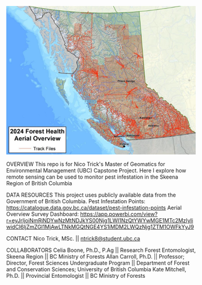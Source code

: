 ![AOS Flight Path](image.png)

OVERVIEW
This repo is for Nico Trick's Master of Geomatics for Environmental Management (UBC) Capstone Project. 
Here I explore how remote sensing can be used to monitor pest infestation in the Skeena Region of British Columbia

DATA RESOURCES
This project uses publicly available data from the Government of British Columbia. 
Pest Infestation Points: https://catalogue.data.gov.bc.ca/dataset/pest-infestation-points
Aerial Overview Survey Dashboard: https://app.powerbi.com/view?r=eyJrIjoiNmRjNDYwNzMtNDJkYS00Njg1LWI1NzQtYWYwMGE1MTc2MzIyIiwidCI6IjZmZGI1MjAwLTNkMGQtNGE4YS1iMDM2LWQzNjg1ZTM1OWFkYyJ9

CONTACT
Nico Trick, MSc. || ntrick8@student.ubc.ca

COLLABORATORS
Celia Boone, Ph.D., P.Ag || Research Forest Entomologist, Skeena Region || BC Ministry of Forests
Allan Carroll, Ph.D. || Professor; Director, Forest Sciences Undergraduate Program || Department of Forest and Conservation Sciences; University of British Columbia
Kate Mitchell, Ph.D. || Provincial Entomologist || BC Ministry of Forests